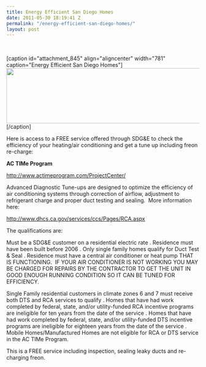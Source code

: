 ```yaml
---
title: Energy Efficient San Diego Homes
date: 2011-05-30 18:19:41 Z
permalink: "/energy-efficient-san-diego-homes/"
layout: post
---
```


<p style="text-align: center;">&nbsp;</p>


[caption id="attachment_845" align="aligncenter" width="781" caption="Energy Efficient San Diego Homes"]<a href="http://www.murraylampert.com/san-diego-green-home-construction/"><img class="size-full wp-image-845" title="Energy Efficient San Diego Homes" src="http://murraylampert.com/wp-content/uploads/2011/05/AC-Time2.jpg" alt="" width="781" height="144" /></a>[/caption]

Here is access to a FREE service offered through SDG&amp;E to check the efficiency of your heating/air conditioning and get a tune up including freon re-charge:

<strong>AC TIMe Program</strong>

<a href="http://www.actimeprogram.com/ProjectCenter/">http://www.actimeprogram.com/ProjectCenter/</a>

Advanced Diagnostic Tune-ups are designed to optimize the efficiency of air conditioning systems through correction of airflow, adjustment to refrigerant charge and proper duct testing and sealing.  More information here:

<a href="http://www.dhcs.ca.gov/services/ccs/Pages/RCA.aspx">http://www.dhcs.ca.gov/services/ccs/Pages/RCA.aspx</a>

The qualifications are:

Must be a SDG&amp;E customer on a residential electric rate . Residence must have been built before 2006 . Only single family homes qualify for Duct Test &amp; Seal . Residence must have a central air conditioner or heat pump THAT IS FUNCTIONING.  IF YOUR AIR CONDITIONER IS NOT WORKING YOU MAY BE CHARGED FOR REPAIRS BY THE CONTRACTOR TO GET THE UNIT IN GOOD ENOUGH RUNNING CONDITION SO IT CAN BE TUNED FOR EFFICIENCY.

Single Family residential customers in climate zones 6 and 7 must receive both DTS and RCA services to qualify . Homes that have had work completed by federal, state, and/or utility-funded RCA incentive programs are ineligible for ten years from the date of the service . Homes that have had work completed by federal, state, and/or utility-funded DTS incentive programs are ineligible for eighteen years from the date of the service . Mobile Homes/Manufactured Homes are not eligible for RCA or DTS service in the AC TIMe Program.

This is a FREE service including inspection, sealing leaky ducts and re-charging freon.
